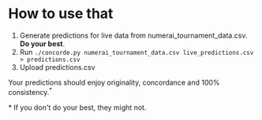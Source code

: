 # How to use that

1. Generate predictions for live data from numerai_tournament_data.csv. **Do your best**.
2. Run `./concorde.py numerai_tournament_data.csv live_predictions.csv > predictions.csv`
3. Upload predictions.csv

Your predictions should enjoy originality, concordance and 100% consistency.<sup>*</sup>

\* If you don't do your best, they might not.

